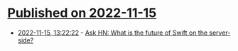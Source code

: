 # [Published on 2022-11-15](index.md)

* [2022-11-15, 13:22:22](https://news.ycombinator.com/item?id=33608804) - [Ask HN: What is the future of Swift on the server-side?](https://news.ycombinator.com/item?id=33608804)

